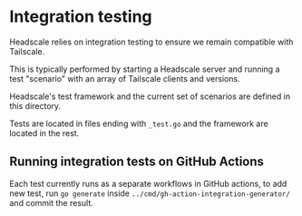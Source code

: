# Integration testing

Headscale relies on integration testing to ensure we remain compatible with Tailscale.

This is typically performed by starting a Headscale server and running a test "scenario"
with an array of Tailscale clients and versions.

Headscale's test framework and the current set of scenarios are defined in this directory.

Tests are located in files ending with `_test.go` and the framework are located in the rest.

## Running integration tests on GitHub Actions

Each test currently runs as a separate workflows in GitHub actions, to add new test, run
`go generate` inside `../cmd/gh-action-integration-generator/` and commit the result.

